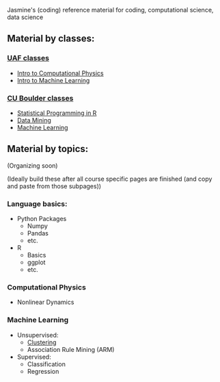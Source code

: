 Jasmine's (coding) reference material for coding, computational science, data science


## Material by classes:

### [UAF classes](UAF.md)
- [Intro to Computational Physics](UAF-CompPhys/UAF-CompPhys.md)
- [Intro to Machine Learning](UAF-ML-module/UAF-ML-Module.md)

### [CU Boulder classes](CUB.md)
- [Statistical Programming in R](CUB-RProgramming/RProgramming.md)
- [Data Mining](CUB-DataMining/DataMining.md)
- [Machine Learning](CUB-ML/CUB-ML.md)

## Material by topics:
(Organizing soon)

(Ideally build these after all course specific pages are finished (and copy and paste from those subpages))
### Language basics:

- Python Packages
    - Numpy
    - Pandas
    - etc.
- R
    - Basics
    - ggplot
    - etc.

### Computational Physics

- Nonlinear Dynamics

### Machine Learning

- Unsupervised:
    - [Clustering](Topics/Clustering.md)
    - Association Rule Mining (ARM)
- Supervised:
    - Classification
    - Regression
    